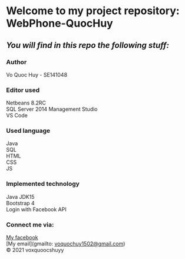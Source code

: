 # Welcome to my project repository: WebPhone-QuocHuy
## *_You will find in this repo the following stuff:_*
### Author
Vo Quoc Huy - SE141048

### Editor used
Netbeans 8.2RC <br>
SQL Server 2014 Management Studio <br>
VS Code 
### Used language
Java <br>
SQL <br>
HTML <br>
CSS <br>
JS
### Implemented technology
Java JDK15 <br>
Bootstrap 4 <br>
Login with Facebook API

### Connect me via:
[My facebook](https://facebook.com/voxquoocshuyy)  
[My email](gmailto: voquochuy1502@gmail.com)<br>
© 2021 voxquoocshuyy


